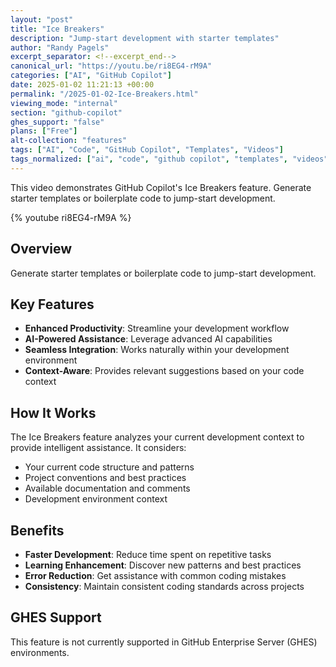 ```yaml
---
layout: "post"
title: "Ice Breakers"
description: "Jump-start development with starter templates"
author: "Randy Pagels"
excerpt_separator: <!--excerpt_end-->
canonical_url: "https://youtu.be/ri8EG4-rM9A"
categories: ["AI", "GitHub Copilot"]
date: 2025-01-02 11:21:13 +00:00
permalink: "/2025-01-02-Ice-Breakers.html"
viewing_mode: "internal"
section: "github-copilot"
ghes_support: "false"
plans: ["Free"]
alt-collection: "features"
tags: ["AI", "Code", "GitHub Copilot", "Templates", "Videos"]
tags_normalized: ["ai", "code", "github copilot", "templates", "videos"]
---
```


This video demonstrates GitHub Copilot's Ice Breakers feature. Generate starter templates or boilerplate code to jump-start development.<!--excerpt_end-->

{% youtube ri8EG4-rM9A %}

## Overview

Generate starter templates or boilerplate code to jump-start development.

## Key Features

- **Enhanced Productivity**: Streamline your development workflow
- **AI-Powered Assistance**: Leverage advanced AI capabilities
- **Seamless Integration**: Works naturally within your development environment
- **Context-Aware**: Provides relevant suggestions based on your code context

## How It Works

The Ice Breakers feature analyzes your current development context to provide intelligent assistance. It considers:

- Your current code structure and patterns
- Project conventions and best practices
- Available documentation and comments
- Development environment context

## Benefits

- **Faster Development**: Reduce time spent on repetitive tasks
- **Learning Enhancement**: Discover new patterns and best practices
- **Error Reduction**: Get assistance with common coding mistakes
- **Consistency**: Maintain consistent coding standards across projects

## GHES Support

This feature is not currently supported in GitHub Enterprise Server (GHES) environments.
